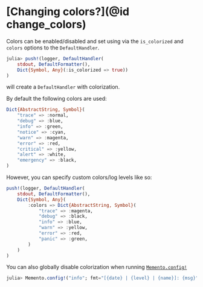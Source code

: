 # [Changing colors?](@id change_colors)

Colors can be enabled/disabled and set using via the `is_colorized` and `colors` options to the `DefaultHandler`.

```julia
julia> push!(logger, DefaultHandler(
    stdout, DefaultFormatter(),
    Dict{Symbol, Any}(:is_colorized => true))
)
```
will create a `DefaultHandler` with colorization.

By default the following colors are used:

```julia
Dict{AbstractString, Symbol}(
    "trace" => :normal,
    "debug" => :blue,
    "info" => :green,
    "notice" => :cyan,
    "warn" => :magenta,
    "error" => :red,
    "critical" => :yellow,
    "alert" => :white,
    "emergency" => :black,
)
```

However, you can specify custom colors/log levels like so:

```julia
push!(logger, DefaultHandler(
    stdout, DefaultFormatter(),
    Dict{Symbol, Any}(
        :colors => Dict{AbstractString, Symbol}(
            "trace" => :magenta,
            "debug" => :black,
            "info" => :blue,
            "warn" => :yellow,
            "error" => :red,
            "panic" => :green,
        )
    )
)
```

You can also globally disable colorization when running [`Memento.config!`](@ref)

```julia
julia> Memento.config!("info"; fmt="[{date} | {level} | {name}]: {msg}", colorized=false)
```
